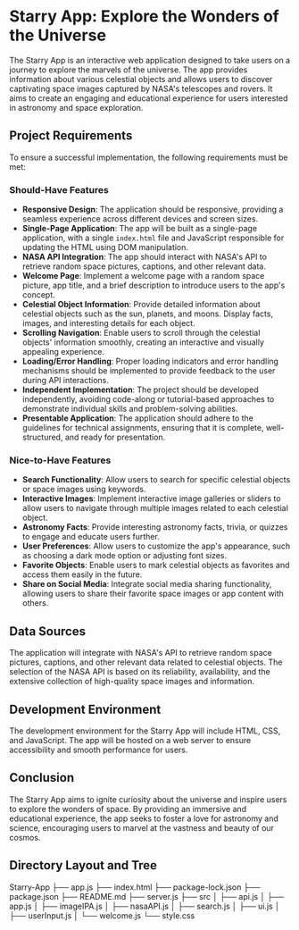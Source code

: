 # Starry App: Explore the Wonders of the Universe

The Starry App is an interactive web application designed to take users on a journey to explore the marvels of the universe. The app provides information about various celestial objects and allows users to discover captivating space images captured by NASA's telescopes and rovers. It aims to create an engaging and educational experience for users interested in astronomy and space exploration.

## Project Requirements

To ensure a successful implementation, the following requirements must be met:

### Should-Have Features

- **Responsive Design**: The application should be responsive, providing a seamless experience across different devices and screen sizes.
- **Single-Page Application**: The app will be built as a single-page application, with a single `index.html` file and JavaScript responsible for updating the HTML using DOM manipulation.
- **NASA API Integration**: The app should interact with NASA's API to retrieve random space pictures, captions, and other relevant data.
- **Welcome Page**: Implement a welcome page with a random space picture, app title, and a brief description to introduce users to the app's concept.
- **Celestial Object Information**: Provide detailed information about celestial objects such as the sun, planets, and moons. Display facts, images, and interesting details for each object.
- **Scrolling Navigation**: Enable users to scroll through the celestial objects' information smoothly, creating an interactive and visually appealing experience.
- **Loading/Error Handling**: Proper loading indicators and error handling mechanisms should be implemented to provide feedback to the user during API interactions.
- **Independent Implementation**: The project should be developed independently, avoiding code-along or tutorial-based approaches to demonstrate individual skills and problem-solving abilities.
- **Presentable Application**: The application should adhere to the guidelines for technical assignments, ensuring that it is complete, well-structured, and ready for presentation.

### Nice-to-Have Features

- **Search Functionality**: Allow users to search for specific celestial objects or space images using keywords.
- **Interactive Images**: Implement interactive image galleries or sliders to allow users to navigate through multiple images related to each celestial object.
- **Astronomy Facts**: Provide interesting astronomy facts, trivia, or quizzes to engage and educate users further.
- **User Preferences**: Allow users to customize the app's appearance, such as choosing a dark mode option or adjusting font sizes.
- **Favorite Objects**: Enable users to mark celestial objects as favorites and access them easily in the future.
- **Share on Social Media**: Integrate social media sharing functionality, allowing users to share their favorite space images or app content with others.

## Data Sources

The application will integrate with NASA's API to retrieve random space pictures, captions, and other relevant data related to celestial objects. The selection of the NASA API is based on its reliability, availability, and the extensive collection of high-quality space images and information.

## Development Environment

The development environment for the Starry App will include HTML, CSS, and JavaScript. The app will be hosted on a web server to ensure accessibility and smooth performance for users.

## Conclusion

The Starry App aims to ignite curiosity about the universe and inspire users to explore the wonders of space. By providing an immersive and educational experience, the app seeks to foster a love for astronomy and science, encouraging users to marvel at the vastness and beauty of our cosmos.

## Directory Layout and Tree

Starry-App
├── app.js
├── index.html
├── package-lock.json
├── package.json
├── README.md
├── server.js
├── src
│ ├── api.js
│ ├── app.js
│ ├── imageIPA.js
│ ├── nasaAPI.js
│ ├── search.js
│ ├── ui.js
│ ├── userInput.js
│ └── welcome.js
└── style.css
